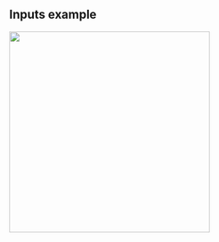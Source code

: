 <h2>Inputs example</h2>
<img src="https://dvostr.ru/assets/img/screenshorts/img_01-04.png" width="360">


